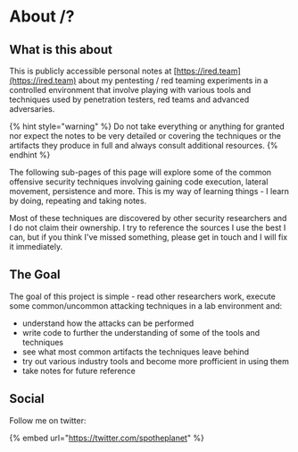 # About /?

## What is this about

This is publicly accessible personal notes at [https://ired.team](https://ired.team) about my pentesting / red teaming experiments in a controlled environment that involve playing with various tools and techniques used by penetration testers,  red teams and advanced adversaries.

{% hint style="warning" %}
Do not take everything or anything for granted nor expect the notes to be very detailed or covering the techniques or the artifacts they produce in full and always consult additional resources.
{% endhint %}

The following sub-pages of this page will explore some of the common offensive security techniques involving gaining code execution, lateral movement, persistence and more. This is my way of learning things - I learn by doing, repeating and taking notes.

Most of these techniques are discovered by other security researchers and I do not claim their ownership. I try to reference the sources I use the best I can, but if you think I've missed something, please get in touch and I will fix it immediately.

## The Goal

The goal of this project is simple - read other researchers work, execute some common/uncommon attacking techniques in a lab environment and:

* understand how the attacks can be performed
* write code to further the understanding of some of the tools and techniques
* see what most common artifacts the techniques leave behind
* try out various industry tools and become more profficient in using them
* take notes for future reference

## Social

Follow me on twitter:

{% embed url="https://twitter.com/spotheplanet" %}



